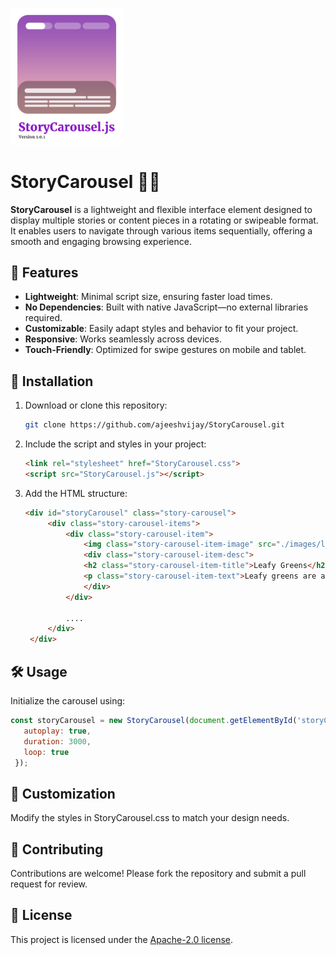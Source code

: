 <p align="left">
  <img src="StoryCarousel.js-icon.png" alt="StoryCarousel Icon" width="180">
</p>

# StoryCarousel 📖🎠

**StoryCarousel** is a lightweight and flexible interface element designed to display multiple stories or content pieces in a rotating or swipeable format. It enables users to navigate through various items sequentially, offering a smooth and engaging browsing experience.

## 🌟 Features

- **Lightweight**: Minimal script size, ensuring faster load times.
- **No Dependencies**: Built with native JavaScript—no external libraries required.
- **Customizable**: Easily adapt styles and behavior to fit your project.
- **Responsive**: Works seamlessly across devices.
- **Touch-Friendly**: Optimized for swipe gestures on mobile and tablet.

## 🚀 Installation

1. Download or clone this repository:
   ```bash
   git clone https://github.com/ajeeshvijay/StoryCarousel.git
   ```

2. Include the script and styles in your project:
   ```html
   <link rel="stylesheet" href="StoryCarousel.css">
   <script src="StoryCarousel.js"></script>
   ```

3. Add the HTML structure:
   ```html
   <div id="storyCarousel" class="story-carousel">
		<div class="story-carousel-items">
			<div class="story-carousel-item">
				<img class="story-carousel-item-image" src="./images/leafy-greens.jpg" />
				<div class="story-carousel-item-desc">
				<h2 class="story-carousel-item-title">Leafy Greens</h2>
				<p class="story-carousel-item-text">Leafy greens are a popular and healthy way to start your morning.
				</div>
			</div>

			....
		</div>
	</div>
	```

## 🛠️ Usage
Initialize the carousel using:
   ```javascript
   const storyCarousel = new StoryCarousel(document.getElementById('storyCarousel'), {
      autoplay: true,
      duration: 3000,
      loop: true
    });
  ```

## 🎨 Customization
Modify the styles in StoryCarousel.css to match your design needs.

## 🤝 Contributing
Contributions are welcome! Please fork the repository and submit a pull request for review.

## 📜 License
This project is licensed under the [Apache-2.0 license](LICENSE).

